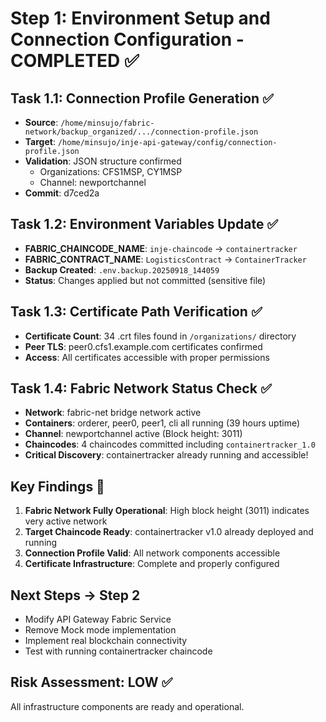 # Step 1: Environment Setup and Connection Configuration - COMPLETED ✅

## Task 1.1: Connection Profile Generation ✅
- **Source**: `/home/minsujo/fabric-network/backup_organized/.../connection-profile.json`
- **Target**: `/home/minsujo/inje-api-gateway/config/connection-profile.json`
- **Validation**: JSON structure confirmed
  - Organizations: CFS1MSP, CY1MSP
  - Channel: newportchannel
- **Commit**: d7ced2a

## Task 1.2: Environment Variables Update ✅
- **FABRIC_CHAINCODE_NAME**: `inje-chaincode` → `containertracker`
- **FABRIC_CONTRACT_NAME**: `LogisticsContract` → `ContainerTracker`
- **Backup Created**: `.env.backup.20250918_144059`
- **Status**: Changes applied but not committed (sensitive file)

## Task 1.3: Certificate Path Verification ✅
- **Certificate Count**: 34 .crt files found in `/organizations/` directory
- **Peer TLS**: peer0.cfs1.example.com certificates confirmed
- **Access**: All certificates accessible with proper permissions

## Task 1.4: Fabric Network Status Check ✅
- **Network**: fabric-net bridge network active
- **Containers**: orderer, peer0, peer1, cli all running (39 hours uptime)
- **Channel**: newportchannel active (Block height: 3011)
- **Chaincodes**: 4 chaincodes committed including `containertracker_1.0`
- **Critical Discovery**: containertracker already running and accessible!

## Key Findings 🎯
1. **Fabric Network Fully Operational**: High block height (3011) indicates very active network
2. **Target Chaincode Ready**: containertracker v1.0 already deployed and running
3. **Connection Profile Valid**: All network components accessible
4. **Certificate Infrastructure**: Complete and properly configured

## Next Steps → Step 2
- Modify API Gateway Fabric Service
- Remove Mock mode implementation
- Implement real blockchain connectivity
- Test with running containertracker chaincode

## Risk Assessment: LOW ✅
All infrastructure components are ready and operational.